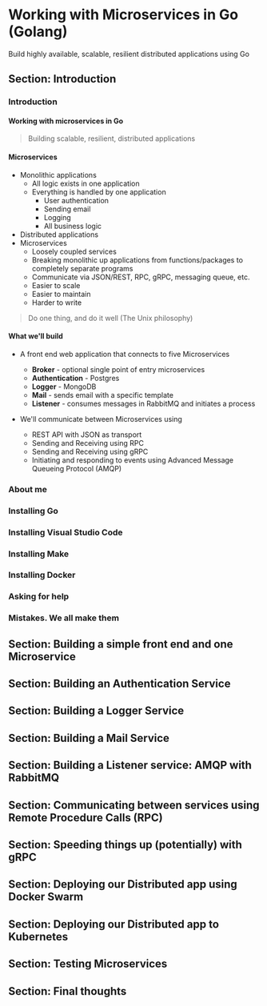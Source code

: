 # Working with Microservices in Go (Golang)

Build highly available, scalable, resilient distributed applications using Go

## Section: Introduction
### Introduction
#### Working with microservices in Go
  > Building scalable, resilient, distributed applications
#### Microservices
- Monolithic applications
  - All logic exists in one application
  - Everything is handled by one application
    - User authentication
    - Sending email
    - Logging
    - All business logic
- Distributed applications
- Microservices
  - Loosely coupled services
  - Breaking monolithic up applications from functions/packages to completely separate programs
  - Communicate via JSON/REST, RPC, gRPC, messaging queue, etc.
  - Easier to scale
  - Easier to maintain
  - Harder to write
> Do one thing, and do it well (The Unix philosophy)

#### What we'll build

- A front end web application that connects to five Microservices
  - **Broker** - optional single point of entry microservices
  - **Authentication** - Postgres
  - **Logger** - MongoDB
  - **Mail** - sends email with a specific template
  - **Listener** - consumes messages in RabbitMQ and initiates a process 

- We'll communicate between Microservices using
  - REST API with JSON as transport
  - Sending and Receiving using RPC
  - Sending and Receiving using gRPC
  - Initiating and responding to events using Advanced Message Queueing Protocol (AMQP)







### About me
### Installing Go
### Installing Visual Studio Code
### Installing Make
### Installing Docker
### Asking for help
### Mistakes. We all make them








## Section: Building a simple front end and one Microservice
## Section: Building an Authentication Service
## Section: Building a Logger Service
## Section: Building a Mail Service
## Section: Building a Listener service: AMQP with RabbitMQ
## Section: Communicating between services using Remote Procedure Calls (RPC)
## Section: Speeding things up (potentially) with gRPC
## Section: Deploying our Distributed app using Docker Swarm
## Section: Deploying our Distributed app to Kubernetes
## Section: Testing Microservices
## Section: Final thoughts
